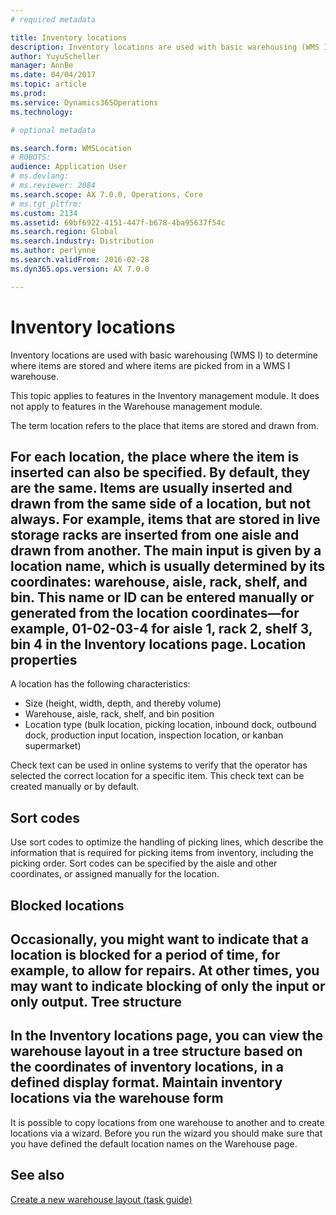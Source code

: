 ```yaml
---
# required metadata

title: Inventory locations
description: Inventory locations are used with basic warehousing (WMS I) to determine where items are stored and where items are picked from in a WMS I warehouse.
author: YuyuScheller
manager: AnnBe
ms.date: 04/04/2017
ms.topic: article
ms.prod: 
ms.service: Dynamics365Operations
ms.technology: 

# optional metadata

ms.search.form: WMSLocation
# ROBOTS: 
audience: Application User
# ms.devlang: 
# ms.reviewer: 2084
ms.search.scope: AX 7.0.0, Operations, Core
# ms.tgt_pltfrm: 
ms.custom: 2134
ms.assetid: 69bf6922-4151-447f-b678-4ba95637f54c
ms.search.region: Global
ms.search.industry: Distribution
ms.author: perlynne
ms.search.validFrom: 2016-02-28
ms.dyn365.ops.version: AX 7.0.0

---
```


# Inventory locations

Inventory locations are used with basic warehousing (WMS I) to determine where items are stored and where items are picked from in a WMS I warehouse.

This topic applies to features in the Inventory management module. It does not apply to features in the Warehouse management module.

The term location refers to the place that items are stored and drawn from.

For each location, the place where the item is inserted can also be specified. By default, they are the same. Items are usually inserted and drawn from the same side of a location, but not always. For example, items that are stored in live storage racks are inserted from one aisle and drawn from another. The main input is given by a location name, which is usually determined by its coordinates: warehouse, aisle, rack, shelf, and bin. This name or ID can be entered manually or generated from the location coordinates—for example, 01-02-03-4 for aisle 1, rack 2, shelf 3, bin 4 in the Inventory locations page.
Location properties
-------------------

A location has the following characteristics:
-   Size (height, width, depth, and thereby volume)
-   Warehouse, aisle, rack, shelf, and bin position
-   Location type (bulk location, picking location, inbound dock, outbound dock, production input location, inspection location, or kanban supermarket)

Check text can be used in online systems to verify that the operator has selected the correct location for a specific item. This check text can be created manually or by default.

## Sort codes
Use sort codes to optimize the handling of picking lines, which describe the information that is required for picking items from inventory, including the picking order. Sort codes can be specified by the aisle and other coordinates, or assigned manually for the location.

## Blocked locations
Occasionally, you might want to indicate that a location is blocked for a period of time, for example, to allow for repairs. At other times, you may want to indicate blocking of only the input or only output.
Tree structure
--------------

In the Inventory locations page, you can view the warehouse layout in a tree structure based on the coordinates of inventory locations, in a defined display format.
Maintain inventory locations via the warehouse form
---------------------------------------------------

It is possible to copy locations from one warehouse to another and to create locations via a wizard. Before you run the wizard you should make sure that you have defined the default location names on the Warehouse page.



See also
--------

[Create a new warehouse layout (task guide)](https://ax.help.dynamics.com/en/wiki/create-a-new-warehouse-layout/)

